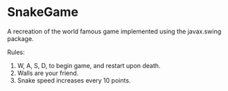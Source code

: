 # SnakeGame
A recreation of the world famous game implemented using the javax.swing package. 

Rules:
1. W, A, S, D, to begin game, and restart upon death. 
2. Walls are your friend. 
3. Snake speed increases every 10 points. 
